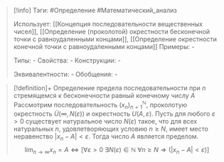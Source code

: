 > [!info]
> Тэги: #Определение #Математический_анализ   
> 
> Использует: [[Концепция последовательности вещественных чисел]], [[Определение (проколотой) окрестности бесконечной точки с равноудаленными концами]], [[Определение окрестности конечной точки с равноудаленными концами]]
> Примеры: *-*
> 
> Типы: *-*
> Свойства: *-*
> Конструкции: *-*
> 
> Эквивалентности: *-*
> Обобщения: *-*

> [!definition]+ Определение предела последовательности при $n$ стремящемся к бесконечности равный конечному числу $A$
> Рассмотрим последовательность $(x_n)_{n=1}^{\mathbb N}$, проколотую окрестность $\dot U\big(\infty, N(\varepsilon)\big)$ и окрестность $U\big(A, \varepsilon\big)$. Пусть для любого $\varepsilon > 0$ существует натуральное число $N(\varepsilon)$ такое, что для всех натуральных $n$, удовлетворяющих условию $n \geq N$, имеет место неравенство $|x_n - A| < \varepsilon$. Тогда число $A$ является пределом. $$\lim_{n \to \infty} x_n = A \Leftrightarrow \Big[\forall \varepsilon > 0 ~ \exists N(\varepsilon) \in \mathbb N ~ \forall n \geq N \Rightarrow \big(|x_n - A| < \varepsilon\big)\Big]$$
